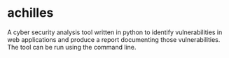 # achilles
A cyber security analysis tool written in python to identify vulnerabilities in web applications and produce a report documenting those vulnerabilities.
The tool can be run using the command line. 
